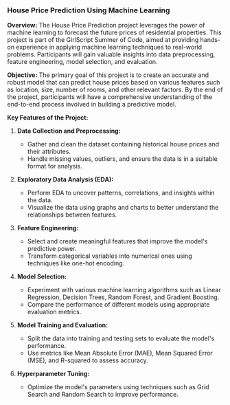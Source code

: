 ### House Price Prediction Using Machine Learning

**Overview:**
The House Price Prediction project leverages the power of machine learning to forecast the future prices of residential properties. This project is part of the GirlScript Summer of Code, aimed at providing hands-on experience in applying machine learning techniques to real-world problems. Participants will gain valuable insights into data preprocessing, feature engineering, model selection, and evaluation.

**Objective:**
The primary goal of this project is to create an accurate and robust model that can predict house prices based on various features such as location, size, number of rooms, and other relevant factors. By the end of the project, participants will have a comprehensive understanding of the end-to-end process involved in building a predictive model.

**Key Features of the Project:**
1. **Data Collection and Preprocessing:**
   - Gather and clean the dataset containing historical house prices and their attributes.
   - Handle missing values, outliers, and ensure the data is in a suitable format for analysis.

2. **Exploratory Data Analysis (EDA):**
   - Perform EDA to uncover patterns, correlations, and insights within the data.
   - Visualize the data using graphs and charts to better understand the relationships between features.

3. **Feature Engineering:**
   - Select and create meaningful features that improve the model's predictive power.
   - Transform categorical variables into numerical ones using techniques like one-hot encoding.

4. **Model Selection:**
   - Experiment with various machine learning algorithms such as Linear Regression, Decision Trees, Random Forest, and Gradient Boosting.
   - Compare the performance of different models using appropriate evaluation metrics.

5. **Model Training and Evaluation:**
   - Split the data into training and testing sets to evaluate the model's performance.
   - Use metrics like Mean Absolute Error (MAE), Mean Squared Error (MSE), and R-squared to assess accuracy.

6. **Hyperparameter Tuning:**
   - Optimize the model's parameters using techniques such as Grid Search and Random Search to improve performance.



